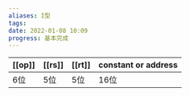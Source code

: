 ```yaml
---
aliases: I型
tags: 
date: 2022-01-08 10:09
progress: 基本完成
---
```


|[[op]]|[[rs]]|[[rt]]|constant or address|
|-|-|-|-|
|6位|5位|5位|16位|